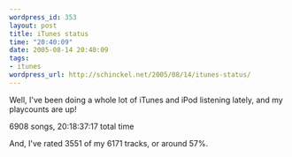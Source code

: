 ```yaml
--- 
wordpress_id: 353
layout: post
title: iTunes status
time: "20:40:09"
date: 2005-08-14 20:40:09
tags: 
- itunes
wordpress_url: http://schinckel.net/2005/08/14/itunes-status/
---
```

Well, I've been doing a whole lot of iTunes and iPod listening lately, and my playcounts are up! 

6908 songs, 20:18:37:17 total time

And, I've rated 3551 of my 6171 tracks, or around 57%. 
